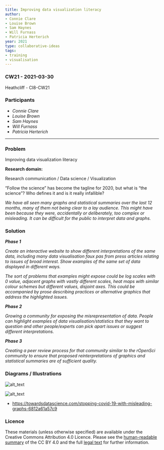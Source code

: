 ```yaml
---
title: Improving data visualization literacy
author:
- Connie Clare
- Louise Brown
- Sam Haynes
- Will Furnass
- Patricia Herterich
year: 2021
type: collaborative-ideas
tags:
- training
- visualisation
---
```


### CW21 - 2021-03-30

Heathcliff - CI8-CW21


### **Participants**


* _Connie Clare_
* _Louise Brown_
* _Sam Haynes_
* _Will Furnass_
* _Patricia Herterich_

---


### **Problem**

Improving data visualization literacy

**Research domain:**

Research communication / Data science / Visualization 

“Follow the science” has become the tagline for 2020, but what is “the science”? Who defines it and is it really infallible?

_We have all seen many graphs and statistical summaries over the last 12 months, many of them not being clear to a lay audience. This might have been because they were, accidentally or deliberately, too complex or misleading. It can be difficult for the public to interpret data and graphs._


### **Solution**


**_Phase 1_**

_Create an interactive website to show different interpretations of the same data, including many data visualisation faux pas from press articles relating to issues of broad interest. Show examples of the same set of data displayed in different ways._

_The sort of problems that examples might expose could be log scales with 0 value, adjacent graphs with vastly different scales, heat maps with similar colour schemes but different values, disjoint axes. This could be accompanied by prose describing practices or alternative graphics that address the highlighted issues._

**_Phase 2_**

_Growing a community for exposing the misrepresentation of data. People can highlight examples of data visualisation/statistics that they want to question and other people/experts can pick apart issues or suggest different interpretations._

**_Phase 3_**

_Creating a peer review process for that community similar to the rOpenSci community to ensure that proposed reinterpretations of graphics and statistical summaries are of sufficient quality._


### **Diagrams / Illustrations**


![alt_text](../images/graph1.jpg)


![alt_text](../images/graph2.jpg)


* https://towardsdatascience.com/stopping-covid-19-with-misleading-graphs-6812a61a57c9


### Licence

These materials (unless otherwise specified) are available under the Creative Commons Attribution 4.0 Licence. Please see the [human-readable summary](https://creativecommons.org/licenses/by/4.0/) of the CC BY 4.0 and the full [legal text](https://creativecommons.org/licenses/by/4.0/legalcode) for further information. 


